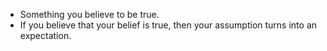 - Something you believe to be true.
- If you believe that your belief is true, then your assumption turns into an expectation.